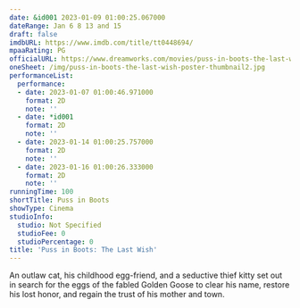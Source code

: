 ```yaml
---
date: &id001 2023-01-09 01:00:25.067000
dateRange: Jan 6 8 13 and 15
draft: false
imdbURL: https://www.imdb.com/title/tt0448694/
mpaaRating: PG
officialURL: https://www.dreamworks.com/movies/puss-in-boots-the-last-wish
oneSheet: /img/puss-in-boots-the-last-wish-poster-thumbnail2.jpg
performanceList:
  performance:
  - date: 2023-01-07 01:00:46.971000
    format: 2D
    note: ''
  - date: *id001
    format: 2D
    note: ''
  - date: 2023-01-14 01:00:25.757000
    format: 2D
    note: ''
  - date: 2023-01-16 01:00:26.333000
    format: 2D
    note: ''
runningTime: 100
shortTitle: Puss in Boots
showType: Cinema
studioInfo:
  studio: Not Specified
  studioFee: 0
  studioPercentage: 0
title: 'Puss in Boots: The Last Wish'
---
```


An outlaw cat, his childhood egg-friend, and a seductive thief kitty set out in search for the eggs of the fabled Golden Goose to clear his name, restore his lost honor, and regain the trust of his mother and town.